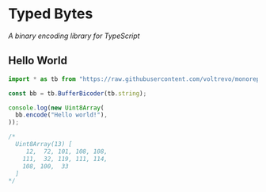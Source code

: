 # Typed Bytes

*A binary encoding library for TypeScript*

## Hello World

```ts
import * as tb from "https://raw.githubusercontent.com/voltrevo/monorepo/26caa290/projects/typed-bytes/mod.ts";

const bb = tb.BufferBicoder(tb.string);

console.log(new Uint8Array(
  bb.encode("Hello world!"),
));

/*
  Uint8Array(13) [
     12,  72, 101, 108, 108,
    111,  32, 119, 111, 114,
    108, 100,  33
  ]
*/
```
